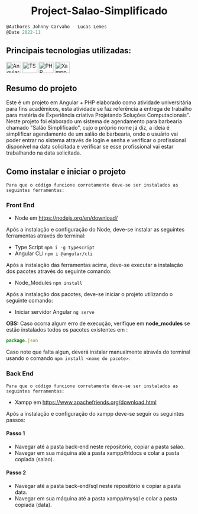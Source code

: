<h1 align="center">
    Project-Salao-Simplificado
</h1>

```javascript
@Authores Johnny Carvaho - Lucas Lemes
@Date 2022-11
```

## Principais tecnologias utilizadas: <br/>
<p>
  <img align="center" alt="Angular" height="30" width="40" src="https://cdn.jsdelivr.net/gh/devicons/devicon/icons/angularjs/angularjs-original.svg" />
  <img align="center" alt="TS" height="30" width="40" src="https://cdn.jsdelivr.net/gh/devicons/devicon/icons/typescript/typescript-original.svg" />
  <img align="center" alt="PHP" height="30" width="40" src="https://cdn.jsdelivr.net/gh/devicons/devicon/icons/php/php-original.svg" />
  <img align="center" alt="Xampp" height="30" width="40" src="https://cdn2.iconfinder.com/data/icons/pack1-baco-flurry-icons-style/512/XAMPP.png" />
</p>

## Resumo do projeto

Este é um projeto em Angular + PHP elaborado como atividade universitária para fins acadêmicos, esta atividade se faz referência a entrega de trabalho para matéria de Ëxperiência criativa Projetando Soluções Computacionais". 
Neste projeto foi elaborado um sistema de agendamento para barbearia chamado "Salão Simplificado", cujo o próprio nome já diz, a ideia
é simplificar  agendamento de um salão de barbearia, onde o usuário vai poder entrar no sistema através de login e senha e verificar o profissional disponível na data solicitada e verificar se esse profissional vai estar trabalhando na data solicitada.


## Como instalar e iniciar o projeto
````
Para que o código funcione corretamente deve-se ser instalados as seguintes ferramentas:
````

### Front End
- Node em <a>https://nodejs.org/en/download/</a>

Após a instalação e configuração do Node, deve-se instalar as seguintes ferramentas através do terminal:

- Type Script ```npm i -g typescript```
- Angular CLI ```npm i @angular/cli```

Após a instalação das ferramentas acima, deve-se executar a instalação dos pacotes através do seguinte comando:

- Node_Modules ```npm install```

Após a instalação dos pacotes, deve-se iniciar o projeto utilizando o seguinte comando:

- Iniciar servidor Angular ```ng serve```

**OBS:**
Caso ocorra algum erro de execução, verifique em **node_modules** se estão instalados todos os pacotes 
existentes em :
```javascript 
package.json
```
Caso note que falta algun, deverá instalar manualmente através do terminal usando o comando ```npm install <nome do pacote>```.

### Back End
````
Para que o código funcione corretamente deve-se ser instalados as seguintes ferramentas:
````

- Xampp em <a>https://www.apachefriends.org/download.html</a>
 
 Após a instalação e configuração do xampp deve-se seguir os seguintes passos:

 #### Passo 1
 - Navegar até a pasta back-end neste repositório, copiar a pasta salao.
 - Navegar em sua máquina até a pasta xampp/htdocs e colar a pasta copiada (salao).
 #### Passo 2
 - Navegar até a pasta back-end/sql neste repositório e copiar a pasta data.
 - Navegar em sua máquina até a pasta xampp/mysql e colar a pasta copiada (data).



